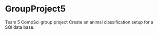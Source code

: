 # GroupProject5
Team 5 CompSci group project
Create an animal classification setup for a SQl data base.
